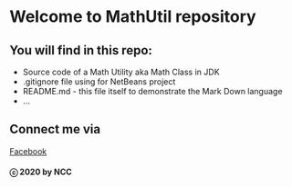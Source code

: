 # Welcome to MathUtil repository

## You will find in this repo:
* Source code of a Math Utility aka Math Class in JDK
* .gitignore file using for NetBeans project
* README.md - this file itself to demonstrate the Mark Down language
* ...

## Connect me via
[Facebook](https://facebook.com/ncc304)
#### ⓒ 2020 by NCC
